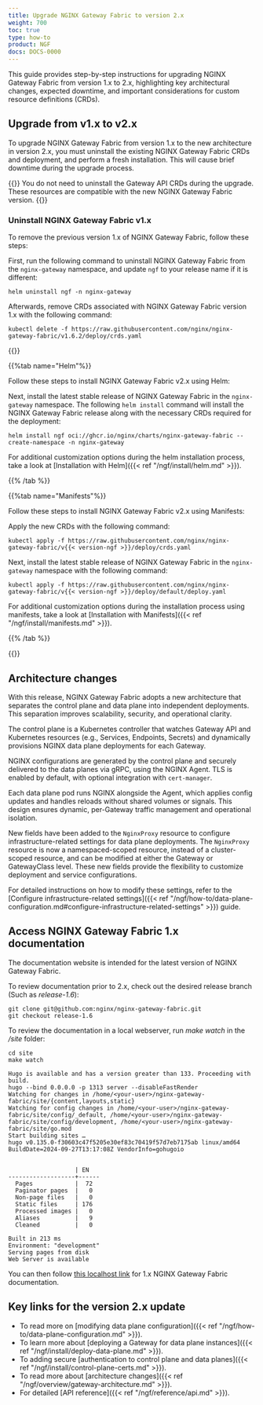 ```yaml
---
title: Upgrade NGINX Gateway Fabric to version 2.x
weight: 700
toc: true
type: how-to
product: NGF
docs: DOCS-0000
---
```


This guide provides step-by-step instructions for upgrading NGINX Gateway Fabric from version 1.x to 2.x, highlighting key architectural changes, expected downtime, and important considerations for custom resource definitions (CRDs).

## Upgrade from v1.x to v2.x

To upgrade NGINX Gateway Fabric from version 1.x to the new architecture in version 2.x, you must uninstall the existing NGINX Gateway Fabric CRDs and deployment, and perform a fresh installation. This will cause brief downtime during the upgrade process.

{{<note>}} You do not need to uninstall the Gateway API CRDs during the upgrade. These resources are compatible with the new NGINX Gateway Fabric version. {{</note>}}

### Uninstall NGINX Gateway Fabric v1.x

To remove the previous version 1.x of NGINX Gateway Fabric, follow these steps:

First, run the following command to uninstall NGINX Gateway Fabric from the `nginx-gateway` namespace, and update `ngf` to your release name if it is different:

```shell
helm uninstall ngf -n nginx-gateway 
```

Afterwards, remove CRDs associated with NGINX Gateway Fabric version 1.x with the following command:

```shell
kubectl delete -f https://raw.githubusercontent.com/nginx/nginx-gateway-fabric/v1.6.2/deploy/crds.yaml
```

{{<tabs name="install-ngf-2.x">}}

{{%tab name="Helm"%}}

Follow these steps to install NGINX Gateway Fabric v2.x using Helm:

Next, install the latest stable release of NGINX Gateway Fabric in the `nginx-gateway` namespace. The following `helm install` command will install the NGINX Gateway Fabric release along with the necessary CRDs required for the deployment:

```shell
helm install ngf oci://ghcr.io/nginx/charts/nginx-gateway-fabric --create-namespace -n nginx-gateway
```

For additional customization options during the helm installation process, take a look at [Installation with Helm]({{< ref "/ngf/install/helm.md" >}}).

{{% /tab %}}

{{%tab name="Manifests"%}}

Follow these steps to install NGINX Gateway Fabric v2.x using Manifests:

Apply the new CRDs with the following command:

```shell
kubectl apply -f https://raw.githubusercontent.com/nginx/nginx-gateway-fabric/v{{< version-ngf >}}/deploy/crds.yaml
```

Next, install the latest stable release of NGINX Gateway Fabric in the `nginx-gateway` namespace with the following command:

```shell
kubectl apply -f https://raw.githubusercontent.com/nginx/nginx-gateway-fabric/v{{< version-ngf >}}/deploy/default/deploy.yaml
```

For additional customization options during the installation process using manifests, take a look at [Installation with Manifests]({{< ref "/ngf/install/manifests.md" >}}).

{{% /tab %}}

{{</tabs>}}

## Architecture changes

With this release, NGINX Gateway Fabric adopts a new architecture that separates the control plane and data plane into independent deployments. This separation improves scalability, security, and operational clarity.

The control plane is a Kubernetes controller that watches Gateway API and Kubernetes resources (e.g., Services, Endpoints, Secrets) and dynamically provisions NGINX data plane deployments for each Gateway.

NGINX configurations are generated by the control plane and securely delivered to the data planes via gRPC, using the NGINX Agent. TLS is enabled by default, with optional integration with `cert-manager`.

Each data plane pod runs NGINX alongside the Agent, which applies config updates and handles reloads without shared volumes or signals. This design ensures dynamic, per-Gateway traffic management and operational isolation.

New fields have been added to the `NginxProxy` resource to configure infrastructure-related settings for data plane deployments. The `NginxProxy` resource is now a namespaced-scoped resource, instead of a cluster-scoped resource, and can be modified at either the Gateway or GatewayClass level. These new fields provide the flexibility to customize deployment and service configurations.

For detailed instructions on how to modify these settings, refer to the [Configure infrastructure-related settings]({{< ref "/ngf/how-to/data-plane-configuration.md#configure-infrastructure-related-settings" >}}) guide.

## Access NGINX Gateway Fabric 1.x documentation

The documentation website is intended for the latest version of NGINX Gateway Fabric.

To review documentation prior to 2.x, check out the desired release branch (Such as _release-1.6_):

```shell
git clone git@github.com:nginx/nginx-gateway-fabric.git
git checkout release-1.6
```

To review the documentation in a local webserver, run _make watch_ in the _/site_ folder:

```shell
cd site
make watch
```
```text
Hugo is available and has a version greater than 133. Proceeding with build.
hugo --bind 0.0.0.0 -p 1313 server --disableFastRender
Watching for changes in /home/<your-user>/nginx-gateway-fabric/site/{content,layouts,static}
Watching for config changes in /home/<your-user>/nginx-gateway-fabric/site/config/_default, /home/<your-user>/nginx-gateway-fabric/site/config/development, /home/<your-user>/nginx-gateway-fabric/site/go.mod
Start building sites …
hugo v0.135.0-f30603c47f5205e30ef83c70419f57d7eb7175ab linux/amd64 BuildDate=2024-09-27T13:17:08Z VendorInfo=gohugoio


                   | EN
-------------------+------
  Pages            |  72
  Paginator pages  |   0
  Non-page files   |   0
  Static files     | 176
  Processed images |   0
  Aliases          |   9
  Cleaned          |   0

Built in 213 ms
Environment: "development"
Serving pages from disk
Web Server is available
```

You can then follow [this localhost link](http://localhost:1313/nginx-gateway-fabric/) for 1.x NGINX Gateway Fabric documentation.

## Key links for the version 2.x update

- To read more on [modifying data plane configuration]({{< ref "/ngf/how-to/data-plane-configuration.md" >}}).
- To learn more about [deploying a Gateway for data plane instances]({{< ref "/ngf/install/deploy-data-plane.md" >}}).
- To adding secure [authentication to control plane and data planes]({{< ref "/ngf/install/control-plane-certs.md" >}}).
- To read more about [architecture changes]({{< ref "/ngf/overview/gateway-architecture.md" >}}).
- For detailed [API reference]({{< ref "/ngf/reference/api.md" >}}).
